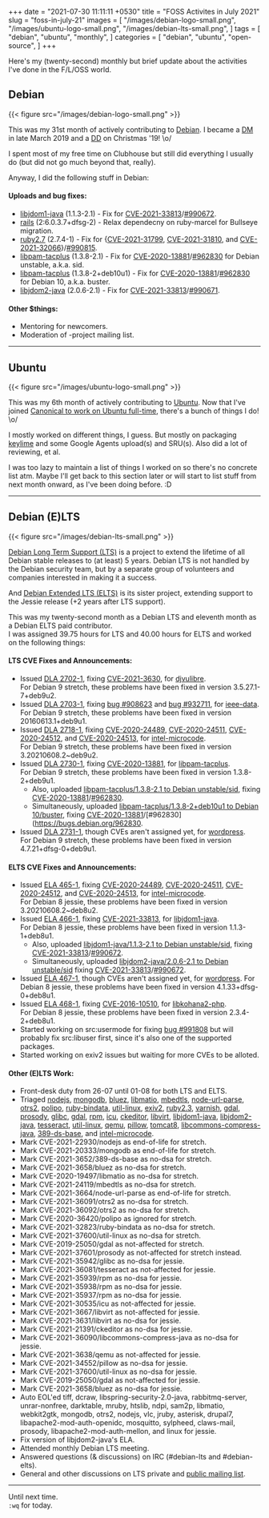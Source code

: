 +++
date = "2021-07-30 11:11:11 +0530"
title = "FOSS Activites in July 2021"
slug = "foss-in-july-21"
images = [
    "/images/debian-logo-small.png",
    "/images/ubuntu-logo-small.png",
    "/images/debian-lts-small.png",
]
tags = [
    "debian",
    "ubuntu",
    "monthly",
]
categories = [
    "debian",
    "ubuntu",
    "open-source",
]
+++

Here's my (twenty-second) monthly but brief update about the activities I've done in the F/L/OSS world.

## Debian
{{< figure src="/images/debian-logo-small.png" >}}

This was my 31st month of actively contributing to [Debian](https://www.debian.org/).
I became a [DM](https://wiki.debian.org/DebianMaintainer) in late March 2019 and a [DD](https://wiki.debian.org/DebianDeveloper) on Christmas '19! \o/

I spent most of my free time on Clubhouse but still did everything I usually do (but did not go much beyond that, really).

Anyway, I did the following stuff in Debian:

#### Uploads and bug fixes:

- [libjdom1-java](https://tracker.debian.org/pkg/libjdom1-java) (1.1.3-2.1) - Fix for [CVE-2021-33813](https://security-tracker.debian.org/tracker/CVE-2021-33813)/[#990672](https://bugs.debian.org/990672).
- [rails](https://tracker.debian.org/pkg/rails) (2:6.0.3.7+dfsg-2) - Relax dependecny on ruby-marcel for Bullseye migration.
- [ruby2.7](https://tracker.debian.org/pkg/ruby2.7) (2.7.4-1) - Fix for {[CVE-2021-31799](https://security-tracker.debian.org/tracker/CVE-2021-31799), [CVE-2021-31810](https://security-tracker.debian.org/tracker/CVE-2021-31810), and [CVE-2021-32066](https://security-tracker.debian.org/tracker/CVE-2021-32066)}/[#990815](https://bugs.debian.org/990815).
- [libpam-tacplus](https://tracker.debian.org/pkg/libpam-tacplus) (1.3.8-2.1) - Fix for [CVE-2020-13881](https://security-tracker.debian.org/tracker/CVE-2020-13881)/[#962830](https://bugs.debian.org/962830) for Debian unstable, a.k.a. sid.
- [libpam-tacplus](https://tracker.debian.org/pkg/libpam-tacplus) (1.3.8-2+deb10u1) - Fix for [CVE-2020-13881](https://security-tracker.debian.org/tracker/CVE-2020-13881)/[#962830](https://bugs.debian.org/962830) for Debian 10, a.k.a. buster.
- [libjdom2-java](https://tracker.debian.org/pkg/libjdom2-java) (2.0.6-2.1) - Fix for [CVE-2021-33813](https://security-tracker.debian.org/tracker/CVE-2021-33813)/[#990671](https://bugs.debian.org/990671).

#### Other $things:

- Mentoring for newcomers.
- Moderation of -project mailing list.

---

## Ubuntu
{{< figure src="/images/ubuntu-logo-small.png" >}}

This was my 6th month of actively contributing to [Ubuntu](https://ubuntu.com/about).
Now that I've joined [Canonical to work on Ubuntu full-time](https://utkarsh2102.org/posts/hello-canonical/), there's a bunch of things I do! \o/

I mostly worked on different things, I guess. But mostly on packaging [keylime](https://github.com/utkarsh2102/python-keylime) and some Google Agents upload(s) and SRU(s). Also did a lot of reviewing, et al.

I was too lazy to maintain a list of things I worked on so there's no concrete list atm. Maybe I'll get back to this section later or will start to list stuff from next month onward, as I've been doing before. :D

---

## Debian (E)LTS
{{< figure src="/images/debian-lts-small.png" >}}

[Debian Long Term Support (LTS)](https://www.freexian.com/en/services/debian-lts.html) is a project to extend the lifetime of all Debian stable releases to (at least) 5 years. Debian LTS is not handled by the Debian security team, but by a separate group of volunteers and companies interested in making it a success.  

And [Debian Extended LTS (ELTS)](https://deb.freexian.com/extended-lts) is its sister project, extending support to the Jessie release (+2 years after LTS support).

This was my twenty-second month as a Debian LTS and eleventh month as a Debian ELTS paid contributor.  
I was assigned 39.75 hours for LTS and 40.00 hours for ELTS and worked on the following things:  

#### LTS CVE Fixes and Announcements:

- Issued [DLA 2702-1](https://lists.debian.org/debian-lts-announce/2021/07/msg00002.html), fixing [CVE-2021-3630](https://security-tracker.debian.org/tracker/CVE-2021-3630), for [djvulibre](https://tracker.debian.org/pkg/djvulibre).  
  For Debian 9 stretch, these problems have been fixed in version 3.5.27.1-7+deb9u2.
- Issued [DLA 2703-1](https://lists.debian.org/debian-lts-announce/2021/07/msg00003.html), fixing [bug #908623](https://bugs.debian.org/908623) and [bug #932711](https://bugs.debian.org/932711), for [ieee-data](https://tracker.debian.org/pkg/ieee-data).  
  For Debian 9 stretch, these problems have been fixed in version 20160613.1+deb9u1.
- Issued [DLA 2718-1](https://lists.debian.org/debian-lts-announce/2021/07/msg00022.html), fixing [CVE-2020-24489](https://security-tracker.debian.org/tracker/CVE-2020-24489), [CVE-2020-24511](https://security-tracker.debian.org/tracker/CVE-2020-24511), [CVE-2020-24512](https://security-tracker.debian.org/tracker/CVE-2020-24512), and [CVE-2020-24513](https://security-tracker.debian.org/tracker/CVE-2020-24513), for [intel-microcode](https://tracker.debian.org/pkg/intel-microcode).  
  For Debian 9 stretch, these problems have been fixed in version 3.20210608.2~deb9u2.
- Issued [DLA 2730-1](https://lists.debian.org/debian-lts-announce/2021/08/msg00006.html), fixing [CVE-2020-13881](https://security-tracker.debian.org/tracker/CVE-2020-13881), for [libpam-tacplus](https://tracker.debian.org/pkg/libpam-tacplus).  
  For Debian 9 stretch, these problems have been fixed in version 1.3.8-2+deb9u1.
  - Also, uploaded [libpam-tacplus/1.3.8-2.1 to Debian unstable/sid](https://tracker.debian.org/news/1245344/accepted-libpam-tacplus-138-21-source-into-unstable/), fixing [CVE-2020-13881](https://security-tracker.debian.org/tracker/CVE-2020-13881)/[#962830](https://bugs.debian.org/962830).
  - Simultaneously, uploaded [libpam-tacplus/1.3.8-2+deb10u1 to Debian 10/buster](https://tracker.debian.org/news/1245501/accepted-libpam-tacplus-138-2deb10u1-source-amd64-into-proposed-updates-stable-new-proposed-updates/), fixing [CVE-2020-13881](https://security-tracker.debian.org/tracker/CVE-2020-13881)/[#962830](https://bugs.debian.org/962830.
- Issued [DLA 2731-1](https://lists.debian.org/debian-lts-announce/2021/08/msg00007.html), though CVEs aren't assigned yet, for [wordpress](https://tracker.debian.org/pkg/wordpress).  
  For Debian 9 stretch, these problems have been fixed in version 4.7.21+dfsg-0+deb9u1.

#### ELTS CVE Fixes and Announcements:

- Issued [ELA 465-1](https://deb.freexian.com/extended-lts/updates/ela-465-1-intel-microcode/), fixing [CVE-2020-24489](https://security-tracker.debian.org/tracker/CVE-2020-24489), [CVE-2020-24511](https://security-tracker.debian.org/tracker/CVE-2020-24511), [CVE-2020-24512](https://security-tracker.debian.org/tracker/CVE-2020-24512), and [CVE-2020-24513](https://security-tracker.debian.org/tracker/CVE-2020-24513), for [intel-microcode](https://tracker.debian.org/pkg/intel-microcode).  
  For Debian 8 jessie, these problems have been fixed in version 3.20210608.2~deb8u2.
- Issued [ELA 466-1](https://deb.freexian.com/extended-lts/updates/ela-466-1-libjdom1-java/), fixing [CVE-2021-33813](https://security-tracker.debian.org/tracker/CVE-2021-33813), for [libjdom1-java](https://tracker.debian.org/pkg/libjdom1-java).  
  For Debian 8 jessie, these problems have been fixed in version 1.1.3-1+deb8u1.
  - Also, uploaded [libjdom1-java/1.1.3-2.1 to Debian unstable/sid](https://tracker.debian.org/news/1245334/accepted-libjdom1-java-113-21-source-into-unstable/), fixing [CVE-2021-33813](https://security-tracker.debian.org/tracker/CVE-2021-33813)/[#990672](https://bugs.debian.org/990672).
  - Simultaneously, uploaded [libjdom2-java/2.0.6-2.1 to Debian unstable/sid](https://tracker.debian.org/news/1245371/accepted-libjdom2-java-206-21-source-into-unstable/) fixing [CVE-2021-33813](https://security-tracker.debian.org/tracker/CVE-2021-33813)/[#990672](https://bugs.debian.org/990672).
- Issued [ELA 467-1](https://deb.freexian.com/extended-lts/updates/ela-467-1-wordpress/), though CVEs aren't assigned yet, for [wordpress](https://tracker.debian.org/pkg/wordpress).
  For Debian 8 jessie, these problems have been fixed in version 4.1.33+dfsg-0+deb8u1.
- Issued [ELA 468-1](https://deb.freexian.com/extended-lts/updates/ela-468-1-libkohana2-php/), fixing [CVE-2016-10510](https://security-tracker.debian.org/tracker/CVE-2016-10510), for [libkohana2-php](https://tracker.debian.org/pkg/libkohana2-php).  
  For Debian 8 jessie, these problems have been fixed in version 2.3.4-2+deb8u1.
- Started working on src:usermode for fixing [bug #991808](https://bugs.debian.org/991808) but will probably fix src:libuser first, since it's also one of the supported packages.
- Started working on exiv2 issues but waiting for more CVEs to be alloted.

#### Other (E)LTS Work:

- Front-desk duty from 26-07 until 01-08 for both LTS and ELTS.
- Triaged [nodejs](https://tracker.debian.org/pkg/nodejs),
[mongodb](https://tracker.debian.org/pkg/mongodb),
[bluez](https://tracker.debian.org/pkg/bluez),
[libmatio](https://tracker.debian.org/pkg/libmatio),
[mbedtls](https://tracker.debian.org/pkg/mbedtls),
[node-url-parse](https://tracker.debian.org/pkg/node-url-parse),
[otrs2](https://tracker.debian.org/pkg/otrs2),
[polipo](https://tracker.debian.org/pkg/polipo),
[ruby-bindata](https://tracker.debian.org/pkg/ruby-bindata),
[util-linux](https://tracker.debian.org/pkg/util-linux),
[exiv2](https://tracker.debian.org/pkg/exiv2),
[ruby2.3](https://tracker.debian.org/pkg/ruby2.3),
[varnish](https://tracker.debian.org/pkg/varnish),
[gdal](https://tracker.debian.org/pkg/gdal),
[prosody](https://tracker.debian.org/pkg/prosody),
[glibc](https://tracker.debian.org/pkg/glibc),
[gdal](https://tracker.debian.org/pkg/gdal),
[rpm](https://tracker.debian.org/pkg/rpm),
[icu](https://tracker.debian.org/pkg/icu),
[ckeditor](https://tracker.debian.org/pkg/ckeditor),
[libvirt](https://tracker.debian.org/pkg/libvirt),
[libjdom1-java](https://tracker.debian.org/pkg/libjdom1-java),
[libjdom2-java](https://tracker.debian.org/pkg/libjdom2-java),
[tesseract](https://tracker.debian.org/pkg/tesseract),
[util-linux](https://tracker.debian.org/pkg/util-linux),
[qemu](https://tracker.debian.org/pkg/qemu),
[pillow](https://tracker.debian.org/pkg/pillow),
[tomcat8](https://tracker.debian.org/pkg/tomcat8),
[libcommons-compress-java](https://tracker.debian.org/pkg/libcommons-compress-java),
[389-ds-base](https://tracker.debian.org/pkg/389-ds-base), and
[intel-microcode](https://tracker.debian.org/pkg/intel-microcode).
- Mark CVE-2021-22930/nodejs as end-of-life for stretch.
- Mark CVE-2021-20333/mongodb as end-of-life for stretch.
- Mark CVE-2021-3652/389-ds-base as no-dsa for stretch.
- Mark CVE-2021-3658/bluez as no-dsa for stretch.
- Mark CVE-2020-19497/libmatio as no-dsa for stretch.
- Mark CVE-2021-24119/mbedtls as no-dsa for stretch.
- Mark CVE-2021-3664/node-url-parse as end-of-life for stretch.
- Mark CVE-2021-36091/otrs2 as no-dsa for stretch.
- Mark CVE-2021-36092/otrs2 as no-dsa for stretch.
- Mark CVE-2020-36420/polipo as ignored for stretch.
- Mark CVE-2021-32823/ruby-bindata as no-dsa for stretch.
- Mark CVE-2021-37600/util-linux as no-dsa for stretch.
- Mark CVE-2019-25050/gdal as not-affected for stretch.
- Mark CVE-2021-37601/prosody as not-affected for stretch instead.
- Mark CVE-2021-35942/glibc as no-dsa for jessie.
- Mark CVE-2021-36081/tesseract as not-affected for jessie.
- Mark CVE-2021-35939/rpm as no-dsa for jessie.
- Mark CVE-2021-35938/rpm as no-dsa for jessie.
- Mark CVE-2021-35937/rpm as no-dsa for jessie.
- Mark CVE-2021-30535/icu as not-affected for jessie.
- Mark CVE-2021-3667/libvirt as not-affected for jessie.
- Mark CVE-2021-3631/libvirt as no-dsa for jessie.
- Mark CVE-2021-21391/ckeditor as no-dsa for jessie.
- Mark CVE-2021-36090/libcommons-compress-java as no-dsa for jessie.
- Mark CVE-2021-3638/qemu as not-affected for jessie.
- Mark CVE-2021-34552/pillow as no-dsa for jessie.
- Mark CVE-2021-37600/util-linux as no-dsa for jessie.
- Mark CVE-2019-25050/gdal as not-affected for jessie.
- Mark CVE-2021-3658/bluez as no-dsa for jessie.
- Auto EOL'ed tiff, dcraw, libspring-security-2.0-java, rabbitmq-server, unrar-nonfree, darktable, mruby, htslib, ndpi, sam2p, libmatio, webkit2gtk, mongodb, otrs2, nodejs, vlc, jruby, asterisk, drupal7, libapache2-mod-auth-openidc, mosquitto, sylpheed, claws-mail, prosody, libapache2-mod-auth-mellon, and linux for jessie.
- Fix version of libjdom2-java's ELA.
- Attended monthly Debian LTS meeting.
- Answered questions (& discussions) on IRC (#debian-lts and #debian-elts).
- General and other discussions on LTS private and [public mailing list](https://lists.debian.org/debian-lts/2021/07/threads.html).

---

Until next time.  
`:wq` for today.
